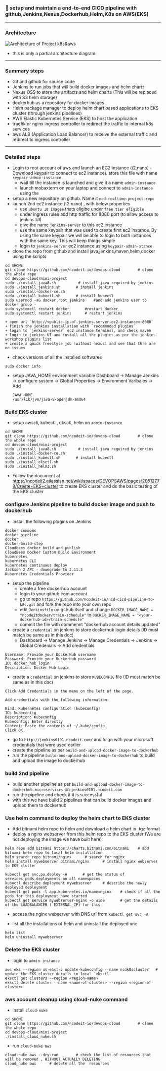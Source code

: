 ### :camel: setup and maintain a end-to-end CICD pipeline with github,Jenkins,Nexus,Dockerhub,Helm,K8s on AWS(EKS)
---
### Architecture 
![Architecture of Project k8s&aws](https://i.gyazo.com/6e66f96059ab7628491ae496bc595bf6.png)

* this is only a partial architecture diagram
---

### Summary steps
* Git and github for source code 
* Jenkins to run jobs that will build docker images and helm charts
* Nexus OSS to store the artifacts and helm charts (This will be replaced with S3 helm storage)
* dockerhub as a repository for docker images 
* Helm package manager to deploy helm chart based applications to EKS cluster (through jenkins pipelines)
* AWS Elastic Kubernetes Service (EKS) to host the application 
* traefik or nginx ingress controller to redirect the traffic to internal k8s services
* aws ALB (Application Load Balancer) to receive the external traffic and redirect to ingress controller

---
### Detailed steps 
* Login to root account of aws and launch an EC2 instance (t2.nano) - Download keypair to connect to ec2 instance). store this file with name `keypair-admin-instance`
    + wait till the instance is launched and give it a name  `admin-instance`
    + launch mobaxterm on your laptop and connect to `admin-instance` using the 
* setup a new repository on github. Name it `ncd-realtime-project-repo`
* launch 2nd ec2 instance (t2.nano) , with below properties
    + use `ubuntu 18 imagee` thats eligibe under `free tier eligible`
    + under ingress rules add http traffic for 8080 port (to allow access to jenkins UI)
    + give the name `jenkins-server` to this ec2 instance
    + use the same keypair that was used to create first ec2 instance.  By using the same keypair we will be able to login to both instances with the same key. This will keep things simple 
    + login to `jenkins-server` ec2 instance using `keypair-admin-stance`
* clone the repo from github and install java,jenkins,maven,helm,docker using the scripts
```
cd $HOME
git clone https://github.com/ncodeit-io/devops-cloud        # clone the whole repo
cd devops-cloud/mini-project
sudo ./install_java8.sh          # install java required by jenkins
sudo ./install_jenkins.sh       # install jenkins
sudo ./install-docker-ce.sh
sudo ./install_kubectl.sh       # install kubectl
sudo usermod -aG docker,root jenkins    #and add jenkins user to docker group - 
sudo systemctl restart docker       #restart docker
sudo systemctl restart jenkins      # restart jenkins
```
    + open url `http://<public-ip-of-jenkins-server-ec2-instance>:8080`
    + finish the jenkins installation with `recommnded plugins`
    + login to `jenkins-server` ec2 instance terminal, and check maven
    + login to jenkins UI and install all the plugins as per the jenkins workshop plugins list
    + create a quick freestyle job (without nexus) and see that thre are no issues

* check versions of all the installed softwares
```
sudo docker info
```
* setup JAVA_HOME environment variable
	Dashboard -> Manage Jenkins -> configure system -> Global Properties -> Environment Varibales -> Add 
    ```
    JAVA_HOME
    /usr/lib/jvm/java-8-openjdk-amd64
    ```
    
### Build EKS cluster
* setup awscli, kubectl , eksctl, helm  on `admin-instance`
```
cd $HOME
git clone https://github.com/ncodeit-io/devops-cloud        # clone the whole repo
cd devops-cloud/mini-project
sudo ./install_java8.sh          # install java required by jenkins
sudo ./install-docker-ce.sh
sudo ./install_kubectl.sh       # install kubectl
sudo ./install_eksctl.sh
sudo ./install_helm3.sh
```
* Follow the document at https://ncodeit2.atlassian.net/wiki/spaces/DEVOPSAWS/pages/20512778/Create+EKS+cluster to create EKS cluster and do the basic testing of the EKS cluster

### configure Jenkins pipeline to build docker image and push to dockerhub 
* Install the following plugins on Jenkins 
```
docker commons
docker pipeline
docker
docker-build-step
Cloudbees docker build and publish 
CloudBees Docker Custom Build Environment
kubernetes
kubernetes CLI
kubernetes continuous deploy 
Jackson 2 API - downgrade to 2.11.3
Kubernetes Credentials Provider
```
* setup the pipeline 
    + create a free dockerhub account 
    + login to your github.com account
    + go to repo `https://github.com/ncodeit-io/ncd-cicd-pipeline-to-k8s.git` and fork the repo into your own repo 
    + edit `Jenkinsfile` on github itself and change `DOCKER_IMAGE_NAME = "ncodeitdocker/train-schedule"` to `DOCKER_IMAGE_NAME = "<your-dockerhub-id>/train-schedule"`
    + commit the file with commennt "dockerhub account details updated"
* create a `credential` on jenkins to store dockerhub login details (ID must match be same as in this doc)
    + Dashboard -> Manage Jenkins -> Manage Credentials -> Jenkins -> Global Credenials -> Add credentials
```
Username: Provide your DockerHub username
Password: Provide your DuckerHub password
ID: docker_hub_login
Description: Docker Hub Login
```

* create a `credential` on jenkins to store `KUBECONFIG` file (ID must match be same as in this doc)
```
Click Add Credentials in the menu on the left of the page.

Add credentials with the following information:

Kind: Kubernetes configuration (kubeconfig)
ID: kubeconfig
Description: Kubeconfig
Kubeconfig: Enter directly
Content: Paste the contents of ~/.kube/config
Click OK.
```
* go to `http://jenkins0101.ncodeit.com/` and loign with your microsoft credentials that were used earlier
* create the pipeline as per `build-and-upload-docker-image-to-dockerhub`
* run the pipeline `build-and-upload-docker-image-to-dockerhub` to build and upload the image to dockerhub 


### build 2nd pipeline
* build another pipeline as per `build-and-upload-docker-image-to-dockerhub-microservices` on `jenkins0101.ncodeit.com` 
* run the pipeline and check if it is successful
* with this we have build 2 pipelines that can build docker images and upload them to dockerhub 

### Use helm command to deploy the helm chart to EKS cluster
* Add bitnami helm repo to helm and download a helm chart in .tgz format
* deploy a nginx webserver from this helm repo to the EKS cluster (We are not deploying the image we have built here)
```
helm repo add bitnami https://charts.bitnami.com/bitnami    # add bitnami helm repo to local helm installation
helm search repo bitnami/nginx      # search for nginx
helm install mywebserver bitnami/nginx      # install nginx webserver to EKS cluster

kubectl get svc,po,deploy -A       # get the status of services,pods,deployments on all namespaces
kubectl describe deployment mywebserver     # describe the newly deployed deployment 
kubectl get pods -l app.kubernetes.io/name=nginx    # check if all the pods for this deployment have started
kubectl get service mywebserver-nginx -o wide       # get the details of the LOADBALANCER ( EXTERNAL_IP) for this 

```
* access the nginx webserver with DNS url from `kubectl get svc -A` 

* list all the installations of helm and uninstall the deployed one 
```
helm list
helm uninstall mywebserver
```



### Delete the EKS cluster 
* login to `admin-instance`
```
aws eks --region us-east-2 update-kubeconfig --name ncdk8scluster   # update the EKS cluster details in local `eksctl`
eksctl get clusters --region <region-name>
eksctl delete cluster --name <name-of-cluster> --region <region-of-cluster>
```

### aws account cleanup using cloud-nuke command 
* install `cloud-nuke`
```
cd $HOME
git clone https://github.com/ncodeit-io/devops-cloud        # clone the whole repo
cd devops-cloud/mini-project
./install_cloud_nuke.sh
```
* run `cloud-nuke aws`
```
cloud-nuke aws --dry-run        # check the list of resources that will be removed , WITHOUT ACTUALLY DELETING
cloud_nuke aws      # delete all the  resources
```
